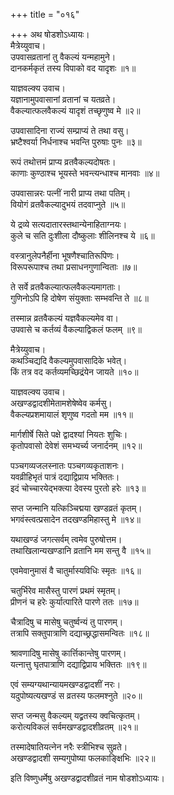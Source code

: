 +++
title = "०१६"

+++
अथ षोडशोऽध्यायः।  
मैत्रेय्युवाच।  
उपवासव्रतानां तु वैकल्यं यन्महामुने।  
दानकर्मकृतं तस्य विपाको वद यादृशः ॥१॥

याज्ञवल्क्य उवाच।  
यज्ञानामुपवासानां व्रतानां च यतव्रते।  
वैकल्यात्फलवैकल्यं यादृशं तच्छृणुष्व मे ॥२॥

उपवासादिना राज्यं सम्प्राप्यं ते तथा वसु।  
भ्रष्टैश्वर्या निर्धनाश्च भवन्ति पुरुषाः पुनः ॥३॥

रूपं तथोत्तमं प्राप्य व्रतवैकल्यदोषतः।  
काणाः कुण्ठाश्च भूयस्ते भवन्त्यन्धाश्च मानवाः ॥४॥

उपवासान्नरः पत्नीं नारी प्राप्य तथा पतिम्।  
वियोगं व्रतवैकल्यादुभयं तदवाप्नुते ॥५॥

ये द्रव्ये सत्यदातारस्तथान्येनाहिताग्नयः।  
कुले च सति दुःशीला दौष्कुलाः शीलिनश्च ये ॥६॥

वस्त्रानुलेपनैर्हीना भूषणैश्चातिरूपिणः।  
विरूपरूपाश्च तथा प्रसाधनगुणान्विताः ॥७॥

ते सर्वे व्रतवैकल्यात्फलवैकल्यमागताः।  
गुणिनोऽपि हि दोषेण संयुक्ताः सम्भवन्ति ते ॥८॥

तस्मान्न व्रतवैकल्यं यज्ञवैकल्यमेव वा।  
उपवासे च कर्तव्यं वैकल्याद्विकलं फलम् ॥९॥

मैत्रेय्युवाच।  
कथञ्चिद्यदि वैकल्यमुपवासादिके भवेत्।  
किं तत्र वद कर्तव्यमच्छिद्रंयेन जायते ॥१०॥

याज्ञवल्क्य उवाच।  
अखण्डद्वादशीमेतामशेषेष्वेव कर्मसु।  
वैकल्यप्रशमायालं शृणुष्व गदतो मम ॥११॥

मार्गशीर्षे सिते पक्षे द्वादश्यां नियतः शुचिः।  
कृतोपवासो देवेशं समभ्यर्च्य जनार्दनम् ॥१२॥

पञ्चगव्यजलस्नातः पञ्चगव्यकृताशनः।  
यवव्रीहिभृतं पात्रं दद्याद्विप्राय भक्तितः।  
इदं चोच्चारयेद्भक्त्या देवस्य पुरतो हरेः ॥१३॥

सप्त जन्मानि यत्किञ्चिद्मया खण्डव्रतं कृतम्।  
भगवंस्त्वत्प्रसादेन तदखण्डमिहास्तु मे ॥१४॥

यथाखण्डं जगत्सर्वम् त्वमेव पुरुषोत्तम।  
तथाखिलान्यखण्डानि व्रतानि मम सन्तु वै ॥१५॥

एवमेवानुमासं वै चातुर्मास्यविधिः स्मृतः ॥१६॥

चतुर्भिरेव मासैस्तु पारणं प्रथमं स्मृतम्।  
प्रीणनं च हरेः कुर्यात्पारिते पारणे ततः ॥१७॥

चैत्रादिषु च मासेषु चतुर्ष्वन्यं तु पारणम्।  
तत्रापि सक्तुपात्राणि दद्याच्छ्रद्धासमन्वितः ॥१८॥

श्रावणादिषु मासेषु कार्त्तिकान्तेषु पारणम्।  
यत्नात्तु घृतपात्राणि दद्याद्विप्राय भक्तितः ॥१९॥

एवं सम्यग्यथान्यायमखण्डद्वादशीं नरः।  
यदुपोष्यत्यखण्डं स व्रतस्य फलमश्नुते ॥२०॥

सप्त जन्मसु वैकल्यम् यद्व्रतस्य क्वचित्कृतम्।  
करोत्यविकलं सर्वमखण्डद्वादशीव्रतम् ॥२१॥

तस्मादेषातियत्नेन नरैः स्त्रीभिश्च सुव्रते।  
अखण्डद्वादशी सम्यगुपोष्या फलकाङ्क्षिभिः ॥२२॥

इति विष्णुधर्मेषु अखण्डद्वादशीव्रतं नाम षोडशोऽध्यायः।  
